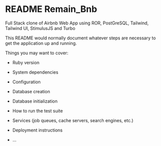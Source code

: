 # README Remain_Bnb

Full Stack clone of Airbnb Web App using ROR, PostGreSQL, Tailwind, Tailwind UI, StimulusJS and Turbo 

This README would normally document whatever steps are necessary to get the
application up and running.

Things you may want to cover:

* Ruby version

* System dependencies

* Configuration

* Database creation

* Database initialization

* How to run the test suite

* Services (job queues, cache servers, search engines, etc.)

* Deployment instructions

* ...
